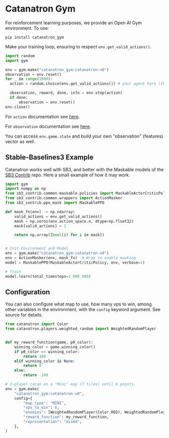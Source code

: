 # Catanatron Gym

For reinforcement learning purposes, we provide an Open AI Gym environment. To use:

```
pip install catanatron_gym
```

Make your training loop, ensuring to respect `env.get_valid_actions()`.

```python
import random
import gym

env = gym.make("catanatron_gym:catanatron-v0")
observation = env.reset()
for _ in range(1000):
  action = random.choice(env.get_valid_actions()) # your agent here (this takes random actions)

  observation, reward, done, info = env.step(action)
  if done:
      observation = env.reset()
env.close()
```

For `action` documentation see [here](https://catanatron.readthedocs.io/en/latest/catanatron_gym.envs.html#catanatron_gym.envs.catanatron_env.CatanatronEnv.action_space).

For `observation` documentation see [here](https://catanatron.readthedocs.io/en/latest/catanatron_gym.envs.html#catanatron_gym.envs.catanatron_env.CatanatronEnv.observation_space).

You can access `env.game.state` and build your own "observation" (features) vector as well.

## Stable-Baselines3 Example

Catanatron works well with SB3, and better with the Maskable models of the [SB3 Contrib](https://stable-baselines3.readthedocs.io/en/master/guide/sb3_contrib.html) repo. Here a small example of how it may work.

```python
import gym
import numpy as np
from sb3_contrib.common.maskable.policies import MaskableActorCriticPolicy
from sb3_contrib.common.wrappers import ActionMasker
from sb3_contrib.ppo_mask import MaskablePPO

def mask_fn(env) -> np.ndarray:
    valid_actions = env.get_valid_actions()
    mask = np.zeros(env.action_space.n, dtype=np.float32)
    mask[valid_actions] = 1

    return np.array([bool(i) for i in mask])


# Init Environment and Model
env = gym.make("catanatron_gym:catanatron-v0")
env = ActionMasker(env, mask_fn)  # Wrap to enable masking
model = MaskablePPO(MaskableActorCriticPolicy, env, verbose=1)

# Train
model.learn(total_timesteps=1_000_000)
```

## Configuration

You can also configure what map to use, how many vps to win, among other variables in the environment,
with the `config` keyword argument. See source for details.

```python
from catanatron import Color
from catanatron.players.weighted_random import WeightedRandomPlayer


def my_reward_function(game, p0_color):
    winning_color = game.winning_color()
    if p0_color == winning_color:
        return 100
    elif winning_color is None:
        return 0
    else:
        return -100

# 3-player catan on a "Mini" map (7 tiles) until 6 points.
env = gym.make(
    "catanatron_gym:catanatron-v0",
    config={
        "map_type": "MINI",
        "vps_to_win": 6,
        "enemies": [WeightedRandomPlayer(Color.RED), WeightedRandomPlayer(Color.ORANGE)],
        "reward_function": my_reward_function,
        "representation": "mixed",
    },
)
```
